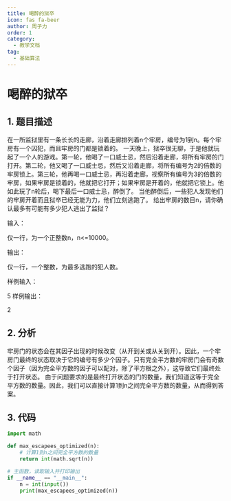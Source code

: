 ```yaml
---
title: 喝醉的狱卒
icon: fas fa-beer
author: 周子力
order: 1
category:
  - 教学文档
tag:
  - 基础算法
---
```


# 喝醉的狱卒
## 1. 题目描述

在一所监狱里有一条长长的走廊，沿着走廊排列着n个牢房，编号为1到n。每个牢房有一个囚犯，而且牢房的门都是锁着的。 一天晚上，狱卒很无聊，于是他就玩起了一个人的游戏。第一轮，他喝了一口威士忌，然后沿着走廊，将所有牢房的门打开。第二轮，他又喝了一口威士忌，然后又沿着走廊，将所有编号为2的倍数的牢房锁上。第三轮，他再喝一口威士忌，再沿着走廊，视察所有编号为3的倍数的牢房，如果牢房是锁着的，他就把它打开；如果牢房是开着的，他就把它锁上。他如此玩了n轮后，喝下最后一口威士忌，醉倒了。 当他醉倒后，一些犯人发现他们的牢房开着而且狱卒已经无能为力，他们立刻逃跑了。 给出牢房的数目n，请你确认最多有可能有多少犯人逃出了监狱？

输入：

仅一行，为一个正整数n，n<=10000。

输出：

仅一行，一个整数，为最多逃跑的犯人数。

样例输入：

5
样例输出：

2

## 2. 分析

牢房门的状态会在其因子出现的时候改变（从开到关或从关到开）。因此，一个牢房门最终的状态取决于它的编号有多少个因子。只有完全平方数的牢房门会有奇数个因子（因为完全平方数的因子可以配对，除了平方根之外），这导致它们最终处于打开状态。
由于问题要求的是最终打开状态的门的数量，我们知道这等于完全平方数的数量。因此，我们可以直接计算1到n之间完全平方数的数量，从而得到答案。

## 3. 代码

```python
import math

def max_escapees_optimized(n):
    # 计算1到n之间完全平方数的数量
    return int(math.sqrt(n))

# 主函数，读取输入并打印输出
if __name__ == "__main__":
    n = int(input())
    print(max_escapees_optimized(n))
```